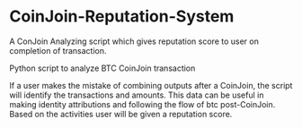 # CoinJoin-Reputation-System
A ConJoin Analyzing script which gives reputation score to user on completion of transaction. 

Python script to analyze BTC CoinJoin transaction

If a user makes the mistake of combining outputs after a CoinJoin, the script will identify the transactions and amounts. This data can be useful in making identity attributions and following the flow of btc post-CoinJoin. Based on the activities user will be given a reputation score. 
